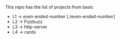 This repo has the list of projects from basic
- L1 -> even-ended-number [./even-ended-number]
- L2 -> Fizzbuzz
- L3 -> http-server
- L4 -> cards 
